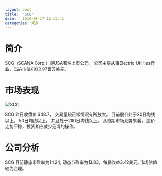 ```yaml
---
layout: post
title:  "SCG"
date:   2014-02-17 12:21:41
categories: 观点
---
```


# 简介
SCG（SCANA Corp.）是USA著名上市公司，
公司主要从事Electric Utilities行业，当前市值6822.87百万美元。

# 市场表现

![SCG](http://finviz.com/chart.ashx?t=SCG&ty=c&ta=1&p=d&s=l)

SCG 昨日收盘价 $48.7，
交易量较正常情况有所放大。
目前股价处于20日均线以上，
50日均线以上，
并且处于200日均线以上。
从短期市场走势来看，
股价走势平稳，投资者应减少无谓的操作。

# 公司分析
SCG 目前静态市盈率为14.24, 动态市盈率为13.83，每股收益3.42美元,
市场估值较为合理。
